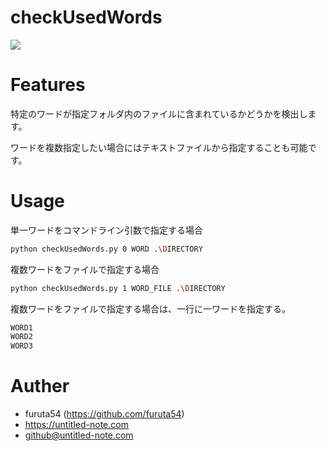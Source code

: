# checkUsedWords

<img src="https://img.shields.io/badge/-Python-3776AB.svg?logo=python&style=popout">

# Features

特定のワードが指定フォルダ内のファイルに含まれているかどうかを検出します。

ワードを複数指定したい場合にはテキストファイルから指定することも可能です。

# Usage

単一ワードをコマンドライン引数で指定する場合

```bash
python checkUsedWords.py 0 WORD .\DIRECTORY
```

複数ワードをファイルで指定する場合

```bash
python checkUsedWords.py 1 WORD_FILE .\DIRECTORY
```

複数ワードをファイルで指定する場合は、一行に一ワードを指定する。

```words.txt
WORD1
WORD2
WORD3
```

# Auther

 - furuta54 (https://github.com/furuta54)
 - https://untitled-note.com
 - github@untitled-note.com

